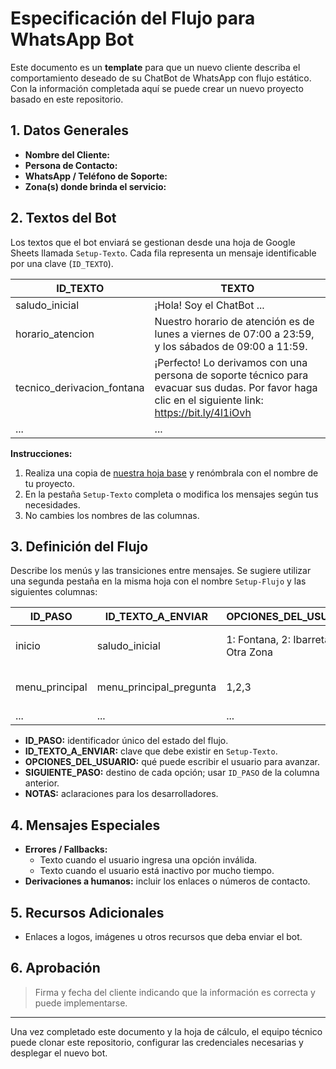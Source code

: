 # Especificación del Flujo para WhatsApp Bot

Este documento es un **template** para que un nuevo cliente describa el comportamiento deseado de su ChatBot de WhatsApp con flujo estático. Con la información completada aquí se puede crear un nuevo proyecto basado en este repositorio.

## 1. Datos Generales
- **Nombre del Cliente:**
- **Persona de Contacto:**
- **WhatsApp / Teléfono de Soporte:**
- **Zona(s) donde brinda el servicio:**

## 2. Textos del Bot
Los textos que el bot enviará se gestionan desde una hoja de Google Sheets llamada `Setup-Texto`. Cada fila representa un mensaje identificable por una clave (`ID_TEXTO`).

| ID_TEXTO | TEXTO |
|----------|-------|
| saludo_inicial | ¡Hola! Soy el ChatBot ... |
| horario_atencion | Nuestro horario de atención es de lunes a viernes de 07:00 a 23:59, y los sábados de 09:00 a 11:59. |
| tecnico_derivacion_fontana | ¡Perfecto! Lo derivamos con una persona de soporte técnico para evacuar sus dudas. Por favor haga clic en el siguiente link: https://bit.ly/4l1iOvh |
| ... | ... |

**Instrucciones:**
1. Realiza una copia de [nuestra hoja base](https://docs.google.com) y renómbrala con el nombre de tu proyecto.
2. En la pestaña `Setup-Texto` completa o modifica los mensajes según tus necesidades.
3. No cambies los nombres de las columnas.

## 3. Definición del Flujo
Describe los menús y las transiciones entre mensajes. Se sugiere utilizar una segunda pestaña en la misma hoja con el nombre `Setup-Flujo` y las siguientes columnas:

| ID_PASO | ID_TEXTO_A_ENVIAR | OPCIONES_DEL_USUARIO | SIGUIENTE_PASO | NOTAS |
|--------|-------------------|----------------------|----------------|-------|
| inicio | saludo_inicial | 1: Fontana, 2: Ibarreta, 3: Otra Zona | menu_principal | Mensaje de bienvenida |
| menu_principal | menu_principal_pregunta | 1,2,3 | menu_fontana, menu_ibarreta, otra_zona | |
| ... | ... | ... | ... | |

- **ID_PASO:** identificador único del estado del flujo.
- **ID_TEXTO_A_ENVIAR:** clave que debe existir en `Setup-Texto`.
- **OPCIONES_DEL_USUARIO:** qué puede escribir el usuario para avanzar.
- **SIGUIENTE_PASO:** destino de cada opción; usar `ID_PASO` de la columna anterior.
- **NOTAS:** aclaraciones para los desarrolladores.

## 4. Mensajes Especiales
- **Errores / Fallbacks:** 
  - Texto cuando el usuario ingresa una opción inválida.
  - Texto cuando el usuario está inactivo por mucho tiempo.
- **Derivaciones a humanos:** incluir los enlaces o números de contacto.

## 5. Recursos Adicionales
- Enlaces a logos, imágenes u otros recursos que deba enviar el bot.

## 6. Aprobación
> Firma y fecha del cliente indicando que la información es correcta y puede implementarse.

---

Una vez completado este documento y la hoja de cálculo, el equipo técnico puede clonar este repositorio, configurar las credenciales necesarias y desplegar el nuevo bot.
